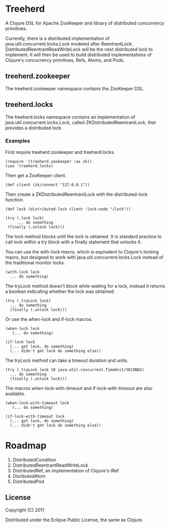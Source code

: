 # Treeherd

A Clojure DSL for Apache ZooKeeper and library of distributed concurrency primitives.

Currently, there is a distributed implementation of java.util.concurrent.locks.Lock modeled after ReentrantLock. DistributedReentrantReadWriteLock will be the next distributed lock to implement. It will then be used to build distributed implementations of Clojure's concurrency primitives, Refs, Atoms, and Pods.


## treeherd.zookeeper

The treeherd.zookeeper namespace contains the ZooKeeper DSL.


## treeherd.locks

The treeherd.locks namespace contains an implementation of java.util.concurrent.locks.Lock, called ZKDistributedReentrantLock, that provides a distributed lock.

### Examples


First require treeherd.zookeeper and treeherd.locks.

    (require '(treeherd.zookeeper :as zk))
    (use 'treeherd.locks)
    
Then get a ZooKeeper client.    

    (def client (zk/connect "127.0.0.1"))
    
Then create a ZKDistributedReentrantLock with the distributed-lock function.

    (def lock (distributed-lock client :lock-node "/lock"))
    
    (try (.lock lock)
         ... do something
	 (finally (.unlock lock)))

The lock method blocks until the lock is obtained. It is standard practice to call lock within a try block with a finally statement that unlocks it.
	 
You can use the with-lock macro, which is equivalent to Clojure's locking macro, but designed to work with java.util.concurrent.locks.Lock instead of the traditional monitor locks.

    (with-lock lock
      ... do something)
      
The tryLock method doesn't block while waiting for a lock, instead it returns a boolean indicating whether the lock was obtained.

    (try (.tryLock lock)
      ... do something
      (finally (.unlock lock)))
      
Or use the when-lock and if-lock macros.

    (when-lock lock
       (... do something)
       
    (if-lock lock
      (... got lock, do something)
      (... didn't get lock do something else))
      
The tryLock method can take a timeout duration and units.

    (try (.tryLock lock 10 java.util.concurrent.TimeUnit/SECONDS)
      ... do something
      (finally (.unlock lock)))

The macros when-lock-with-timeout and if-lock-with-timeout are also available.

    (when-lock-with-timeout lock
       (... do something)
       
    (if-lock-with-timeout lock
      (... got lock, do something)
      (... didn't get lock do something else))



# Roadmap

1. DistributedCondition
2. DistributedReentrantReadWriteLock
3. DistributedRef, an implementation of Clojure's IRef
4. DisributedAtom
5. DistributedPod

## License

Copyright (C) 2011 

Distributed under the Eclipse Public License, the same as Clojure.
